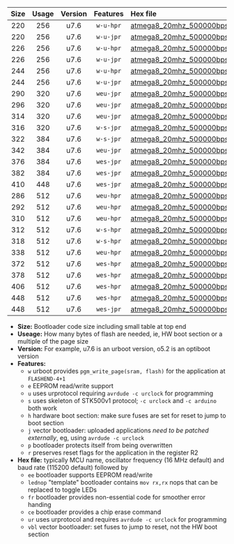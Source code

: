 |Size|Usage|Version|Features|Hex file|
|:-:|:-:|:-:|:-:|:--|
|220|256|u7.6|`w-u-hpr`|[atmega8_20mhz_500000bps_ur.hex](https://raw.githubusercontent.com/stefanrueger/urboot/main/atmega8_20mhz_500000bps_ur.hex)|
|220|256|u7.6|`w-u-jpr`|[atmega8_20mhz_500000bps_ur_vbl.hex](https://raw.githubusercontent.com/stefanrueger/urboot/main/atmega8_20mhz_500000bps_ur_vbl.hex)|
|226|256|u7.6|`w-u-hpr`|[atmega8_20mhz_500000bps_lednop_ur.hex](https://raw.githubusercontent.com/stefanrueger/urboot/main/atmega8_20mhz_500000bps_lednop_ur.hex)|
|226|256|u7.6|`w-u-jpr`|[atmega8_20mhz_500000bps_lednop_ur_vbl.hex](https://raw.githubusercontent.com/stefanrueger/urboot/main/atmega8_20mhz_500000bps_lednop_ur_vbl.hex)|
|244|256|u7.6|`w-u-hpr`|[atmega8_20mhz_500000bps_lednop_fr_ur.hex](https://raw.githubusercontent.com/stefanrueger/urboot/main/atmega8_20mhz_500000bps_lednop_fr_ur.hex)|
|244|256|u7.6|`w-u-jpr`|[atmega8_20mhz_500000bps_lednop_fr_ur_vbl.hex](https://raw.githubusercontent.com/stefanrueger/urboot/main/atmega8_20mhz_500000bps_lednop_fr_ur_vbl.hex)|
|290|320|u7.6|`weu-jpr`|[atmega8_20mhz_500000bps_ee_ur_vbl.hex](https://raw.githubusercontent.com/stefanrueger/urboot/main/atmega8_20mhz_500000bps_ee_ur_vbl.hex)|
|296|320|u7.6|`weu-jpr`|[atmega8_20mhz_500000bps_ee_lednop_ur_vbl.hex](https://raw.githubusercontent.com/stefanrueger/urboot/main/atmega8_20mhz_500000bps_ee_lednop_ur_vbl.hex)|
|314|320|u7.6|`weu-jpr`|[atmega8_20mhz_500000bps_ee_lednop_fr_ur_vbl.hex](https://raw.githubusercontent.com/stefanrueger/urboot/main/atmega8_20mhz_500000bps_ee_lednop_fr_ur_vbl.hex)|
|316|320|u7.6|`w-s-jpr`|[atmega8_20mhz_500000bps_vbl.hex](https://raw.githubusercontent.com/stefanrueger/urboot/main/atmega8_20mhz_500000bps_vbl.hex)|
|322|384|u7.6|`w-s-jpr`|[atmega8_20mhz_500000bps_lednop_vbl.hex](https://raw.githubusercontent.com/stefanrueger/urboot/main/atmega8_20mhz_500000bps_lednop_vbl.hex)|
|342|384|u7.6|`weu-jpr`|[atmega8_20mhz_500000bps_ee_lednop_fr_ce_ur_vbl.hex](https://raw.githubusercontent.com/stefanrueger/urboot/main/atmega8_20mhz_500000bps_ee_lednop_fr_ce_ur_vbl.hex)|
|376|384|u7.6|`wes-jpr`|[atmega8_20mhz_500000bps_ee_vbl.hex](https://raw.githubusercontent.com/stefanrueger/urboot/main/atmega8_20mhz_500000bps_ee_vbl.hex)|
|382|384|u7.6|`wes-jpr`|[atmega8_20mhz_500000bps_ee_lednop_vbl.hex](https://raw.githubusercontent.com/stefanrueger/urboot/main/atmega8_20mhz_500000bps_ee_lednop_vbl.hex)|
|410|448|u7.6|`wes-jpr`|[atmega8_20mhz_500000bps_ee_lednop_fr_vbl.hex](https://raw.githubusercontent.com/stefanrueger/urboot/main/atmega8_20mhz_500000bps_ee_lednop_fr_vbl.hex)|
|286|512|u7.6|`weu-hpr`|[atmega8_20mhz_500000bps_ee_ur.hex](https://raw.githubusercontent.com/stefanrueger/urboot/main/atmega8_20mhz_500000bps_ee_ur.hex)|
|292|512|u7.6|`weu-hpr`|[atmega8_20mhz_500000bps_ee_lednop_ur.hex](https://raw.githubusercontent.com/stefanrueger/urboot/main/atmega8_20mhz_500000bps_ee_lednop_ur.hex)|
|310|512|u7.6|`weu-hpr`|[atmega8_20mhz_500000bps_ee_lednop_fr_ur.hex](https://raw.githubusercontent.com/stefanrueger/urboot/main/atmega8_20mhz_500000bps_ee_lednop_fr_ur.hex)|
|312|512|u7.6|`w-s-hpr`|[atmega8_20mhz_500000bps.hex](https://raw.githubusercontent.com/stefanrueger/urboot/main/atmega8_20mhz_500000bps.hex)|
|318|512|u7.6|`w-s-hpr`|[atmega8_20mhz_500000bps_lednop.hex](https://raw.githubusercontent.com/stefanrueger/urboot/main/atmega8_20mhz_500000bps_lednop.hex)|
|338|512|u7.6|`weu-hpr`|[atmega8_20mhz_500000bps_ee_lednop_fr_ce_ur.hex](https://raw.githubusercontent.com/stefanrueger/urboot/main/atmega8_20mhz_500000bps_ee_lednop_fr_ce_ur.hex)|
|372|512|u7.6|`wes-hpr`|[atmega8_20mhz_500000bps_ee.hex](https://raw.githubusercontent.com/stefanrueger/urboot/main/atmega8_20mhz_500000bps_ee.hex)|
|378|512|u7.6|`wes-hpr`|[atmega8_20mhz_500000bps_ee_lednop.hex](https://raw.githubusercontent.com/stefanrueger/urboot/main/atmega8_20mhz_500000bps_ee_lednop.hex)|
|406|512|u7.6|`wes-hpr`|[atmega8_20mhz_500000bps_ee_lednop_fr.hex](https://raw.githubusercontent.com/stefanrueger/urboot/main/atmega8_20mhz_500000bps_ee_lednop_fr.hex)|
|448|512|u7.6|`wes-hpr`|[atmega8_20mhz_500000bps_ee_lednop_fr_ce.hex](https://raw.githubusercontent.com/stefanrueger/urboot/main/atmega8_20mhz_500000bps_ee_lednop_fr_ce.hex)|
|448|512|u7.6|`wes-jpr`|[atmega8_20mhz_500000bps_ee_lednop_fr_ce_vbl.hex](https://raw.githubusercontent.com/stefanrueger/urboot/main/atmega8_20mhz_500000bps_ee_lednop_fr_ce_vbl.hex)|

- **Size:** Bootloader code size including small table at top end
- **Useage:** How many bytes of flash are needed, ie, HW boot section or a multiple of the page size
- **Version:** For example, u7.6 is an urboot version, o5.2 is an optiboot version
- **Features:**
  + `w` urboot provides `pgm_write_page(sram, flash)` for the application at `FLASHEND-4+1`
  + `e` EEPROM read/write support
  + `u` uses urprotocol requiring `avrdude -c urclock` for programming
  + `s` uses skeleton of STK500v1 protocol; `-c urclock` and `-c arduino` both work
  + `h` hardware boot section: make sure fuses are set for reset to jump to boot section
  + `j` vector bootloader: uploaded applications *need to be patched externally*, eg, using `avrdude -c urclock`
  + `p` bootloader protects itself from being overwritten
  + `r` preserves reset flags for the application in the register R2
- **Hex file:** typically MCU name, oscillator frequency (16 MHz default) and baud rate (115200 default) followed by
  + `ee` bootloader supports EEPROM read/write
  + `lednop` "template" bootloader contains `mov rx,rx` nops that can be replaced to toggle LEDs
  + `fr` bootloader provides non-essential code for smoother error handing
  + `ce` bootloader provides a chip erase command
  + `ur` uses urprotocol and requires `avrdude -c urclock` for programming
  + `vbl` vector bootloader: set fuses to jump to reset, not the HW boot section
